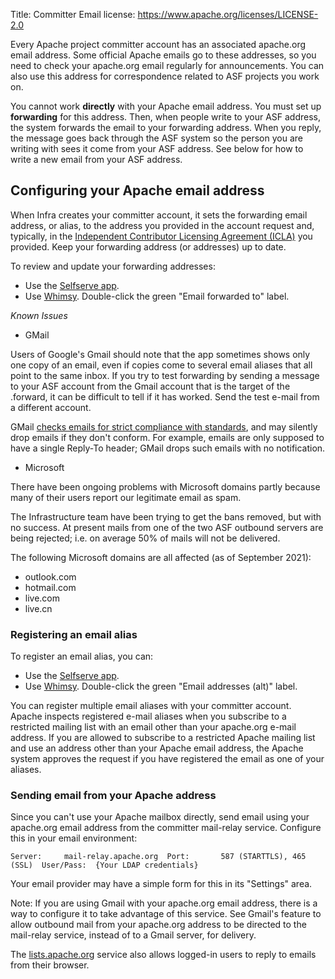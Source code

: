 Title: Committer Email
license: https://www.apache.org/licenses/LICENSE-2.0

Every Apache project committer account has an associated apache.org email address. Some official Apache emails go to these addresses, so you need to check your apache.org email regularly for announcements. You can also use this address for correspondence related to ASF projects you work on.

You cannot work **directly** with your Apache email address. You must set up **forwarding** for this address. Then, when people write to your ASF address, the system forwards the email to your forwarding address. When you reply, the message goes back through the ASF system so the person you are writing with sees it come from your ASF address. See below for how to write a new email from your ASF address.

## Configuring your Apache email address ##

When Infra creates your committer account, it sets the forwarding email address, or alias, to the address you provided in the account request and, typically, in the <a href="https://www.apache.org/licenses/icla.pdf" target="_blank">Independent Contributor Licensing Agreement (ICLA)</a> you provided. Keep your forwarding address (or addresses) up to date. 

To review and update your forwarding addresses:

- Use the <a href="https://id.apache.org/" target="_blank">Selfserve app</a>.
- Use <a href="https://whimsy.apache.org/roster/committer/__self__" target="_blank">Whimsy</a>. Double-click the green "Email forwarded to" label.

*Known Issues*

- GMail

Users of Google's Gmail should note that the app sometimes shows only one copy of an email, even if copies come to several email aliases that all point to the same inbox. If you try to test forwarding by sending a message to your ASF account from the Gmail account that is the target of the .forward, it can be difficult to tell if it has worked. Send the test e-mail from a different account.

GMail <a href="https://support.google.com/a/answer/81126?hl=en#message-format" target="_blank">checks emails for strict compliance with standards</a>,
and may silently drop emails if they don't conform.
For example, emails are only supposed to have a single Reply-To header; GMail drops such emails with no notification.

- Microsoft

There have been ongoing problems with Microsoft domains partly because many of their users report our legitimate email as spam.

The Infrastructure team have been trying to get the bans removed, but with no success. At present mails from one of the two ASF outbound servers are being rejected; i.e. on average 50% of mails will not be delivered.

The following Microsoft domains are all affected (as of September 2021):

- outlook.com
- hotmail.com
- live.com
- live.cn


### Registering an email alias ###

To register an email alias, you can:

- Use the <a href="https://id.apache.org/" target="_blank">Selfserve app</a>.
- Use <a href="https://whimsy.apache.org/roster/committer/__self__" target="_blank">Whimsy</a>. Double-click the green "Email addresses (alt)" label.

You can register multiple email aliases with your committer account. Apache inspects registered e-mail aliases when you subscribe to a restricted mailing list with an email other than your apache.org e-mail address. If you are allowed to subscribe to a restricted Apache mailing list and use an address other than your Apache email address, the Apache system approves the request if you have registered the email as one of your aliases. 

### Sending email from your Apache address ###

Since you can't use your Apache mailbox directly, send email using your apache.org email address from the committer mail-relay service. Configure this in your email environment:

``Server:     mail-relay.apache.org 
Port:       587 (STARTTLS), 465 (SSL) 
User/Pass:  {Your LDAP credentials}``

Your email provider may have a simple form for this in its "Settings" area.

Note: If you are using Gmail with your apache.org email address, there is a way to configure it to take advantage of this service. See Gmail's feature to allow outbound mail from your apache.org address to be directed to the mail-relay service, instead of to a Gmail server, for delivery.

The <a href="https://lists.apache.org/" target="_blank">lists.apache.org</a> service also allows logged-in users to
reply to emails from their browser.
